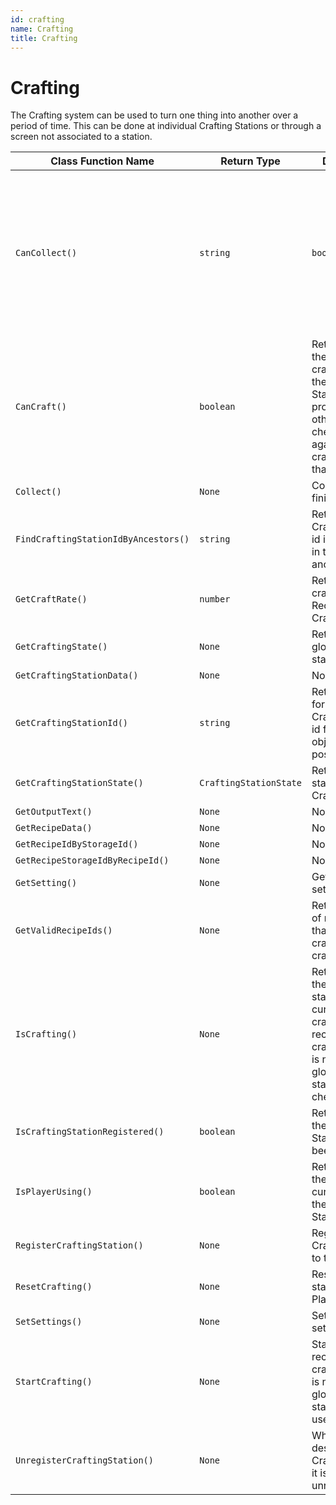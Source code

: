 ```yaml
---
id: crafting
name: Crafting
title: Crafting
---
```


# Crafting

The Crafting system can be used to turn one thing into another over a period of time. This can be done at individual Crafting Stations or through a screen not associated to a station.

| Class Function Name | Return Type | Description | Tags |
| ------------------- | ----------- | ----------- | ---- |
| `CanCollect()` | `string` | `boolean` | Returns true if the Player can collect from the Crafting Station or global crafting. Returns false and an errormessage if they cannot.| None |
| `CanCraft()` | `boolean` | Returns true if the Player can craft a Recipe at the Crafting Station if one is provided, otherwise checks againstglobal crafting status if that is allowed.| None |
| `Collect()` | `None` | Collect a finished Recipe.| None |
| `FindCraftingStationIdByAncestors()` | `string` | Returns a Crafting Station id if one exists in the targets ancestors.| None |
| `GetCraftRate()` | `number` | Returns the craft rate for a Recipe on a Crafting Station| None |
| `GetCraftingState()` | `None` | Returns the global crafting state| None |
| `GetCraftingStationData()` | `None` | None |
| `GetCraftingStationId()` | `string` | Returns an id formatted as a Crafting Station id for a target object if possible.| None |
| `GetCraftingStationState()` | `CraftingStationState` | Returns the state of a Crafting Station| None |
| `GetOutputText()` | `None` | None |
| `GetRecipeData()` | `None` | None |
| `GetRecipeIdByStorageId()` | `None` | None |
| `GetRecipeStorageIdByRecipeId()` | `None` | None |
| `GetSetting()` | `None` | Gets a crafting setting.| None |
| `GetValidRecipeIds()` | `None` | Returns a table of recipe ids that can be crafted on the crafting station.| None |
| `IsCrafting()` | `None` | Returns true if the crafting station is currently crafting a recipe. If craftingStationId is nil then the globalcrafting state will be checked.| None |
| `IsCraftingStationRegistered()` | `boolean` | Returns true if the Crafting Station has been registered.| None |
| `IsPlayerUsing()` | `boolean` | Returns true if the Player is currently using the Crafting Station.| None |
| `RegisterCraftingStation()` | `None` | Registers a Crafting Station to the system| None |
| `ResetCrafting()` | `None` | Resets Crafting state for a Player.| None |
| `SetSettings()` | `None` | Sets crafting settings.| None |
| `StartCrafting()` | `None` | Starts crafting a recipe. If craftingStationId is nil then the global crafting state will be used.| None |
| `UnregisterCraftingStation()` | `None` | When destroying a Crafting Station it is important to unregister it| None |
